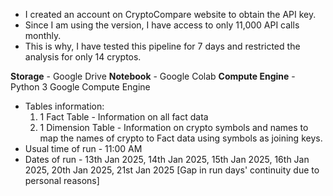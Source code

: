 - I created an account on CryptoCompare website to obtain the API key.
- Since I am using the version, I have access to only 11,000 API calls monthly.
- This is why, I have tested this pipeline for 7 days and restricted the analysis for only 14 cryptos.

**Storage** -  Google Drive
**Notebook** - Google Colab
**Compute Engine** - Python 3 Google Compute Engine

- Tables information:
  1. 1 Fact Table - Information on all fact data
  2. 1 Dimension Table - Information on crypto symbols and names to map the names of crypto to Fact data using symbols as joining keys.
- Usual time of run - 11:00 AM
- Dates of run - 13th Jan 2025, 14th Jan 2025, 15th Jan 2025, 16th Jan 2025, 20th Jan 2025, 21st Jan 2025 [Gap in run days' continuity due to personal reasons]
